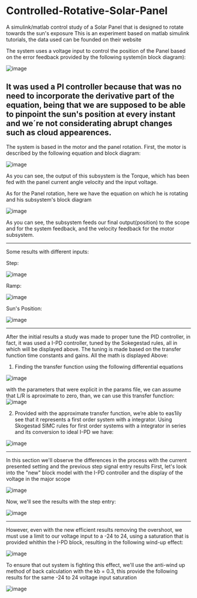 # Controlled-Rotative-Solar-Panel
A simulink/matlab control study of a Solar Panel that is designed to rotate towards the sun's exposure
This is an experiment based on matlab simulink tutorials, the data used can be founded on their website

The system uses a voltage input to control the position of the Panel based on the error feedback provided by the following system(in block diagram):

![image](https://user-images.githubusercontent.com/95920281/191161197-96695871-3b23-486a-a6c8-3358066acea3.png)

It was used a PI controller because that was no need to incorporate the derivative part of the equation, being that we are supposed to be able to pinpoint the sun's position at every instant and we´re not considerating abrupt changes such as cloud appearences.
-------------------------------------------------------------------------------------------------------------------------------------------------------------------------
The system is based in the motor and the panel rotation. First, the motor is described by the following equation and block diagram:

![image](https://user-images.githubusercontent.com/95920281/191161376-e58fa62d-468e-4993-8a64-524e387b848f.png)

As you can see, the output of this subsystem is the Torque, which has been fed with the panel current angle velocity and the input voltage.

As for the Panel rotation, here we have the equation on which he is rotating and his subsystem's block diagram

![image](https://user-images.githubusercontent.com/95920281/191161633-a3e86433-1f64-4f4c-ae87-8bd777836bd4.png)

As you can see, the subsystem feeds our final output(position) to the scope and for the system feedback, and the velocity feedback for the motor subsystem.

-------------------------------------------------------------------------------------------------------------------------------------------------------------------------
Some results with different inputs:

Step:

![image](https://user-images.githubusercontent.com/95920281/191162023-08758613-2057-47ab-a6a1-d6e78355c3a1.png)

Ramp:

![image](https://user-images.githubusercontent.com/95920281/191162084-8f120cc8-20d4-4354-9350-904148688a0e.png)


Sun's Position:

![image](https://user-images.githubusercontent.com/95920281/191162155-8b675921-98bf-41ad-8cf7-c1cc992850ae.png)

-----------------------------------------------------------------------------------------------------------------------------------------------------------------------
After the initial results a study was made to proper tune the PID controller, in fact, it was used a I-PD controller, tuned by the Sokegestad rules, all in which will be displayed above.
The tuning is made based on the transfer function time constants and gains. All the math is displayed Above:
1) Finding the transfer function using the following differential equations

![image](https://user-images.githubusercontent.com/95920281/191574171-238da503-fda4-4b9e-8c9f-427654134506.png)

with the parameters that were explicit in the params file, we can assume that L/R is aproximate to zero, than, we can use this transfer function:
![image](https://user-images.githubusercontent.com/95920281/191582898-196c24b4-f6e9-4a3b-ba82-9f1556aee151.png)

2) Provided with the approximate transfer function, we’re able to eas1ily see that it represents a first order system with a integrator.
Using Skogestad SIMC rules for first order systems with a integrator in series and its conversion to ideal I-PD we have:

![image](https://user-images.githubusercontent.com/95920281/191583102-3a90619f-e529-45bb-b39e-efb2bb286e89.png)

-----------------------------------------------------------------------------------------------------------------------------------------------------------------------

In this section we'll observe the differences in the process with the current presented setting and the previous step signal entry results
First, let's look into the "new" block model with the I-PD controller and the display of the voltage in the major scope

![image](https://user-images.githubusercontent.com/95920281/191588274-7bf575b2-b8b8-4a6a-ab8a-6b57b27794a2.png)

Now, we'll see the results with the step entry:

![image](https://user-images.githubusercontent.com/95920281/191588478-6213b4f3-5d56-4d81-a296-202d260e64ae.png)

-----------------------------------------------------------------------------------------------------------------------------------------------------------------------

However, even with the new efficient results removing the overshoot, we must use a limit to our voltage input to a -24 to 24, using a saturation that is provided whithin the I-PD block, resulting in the following wind-up effect:

![image](https://user-images.githubusercontent.com/95920281/191589074-b8a6d653-1194-46aa-b8d5-3b51ac0c5dc6.png)

To ensure that out system is fighting this effect, we'll use the anti-wind up method of back calculation with the kb = 0.3, this provide the following results for the same -24 to 24 voltage input saturation

![image](https://user-images.githubusercontent.com/95920281/191589445-8d4ac455-b8f7-450f-9261-7e3d26db65ad.png)











